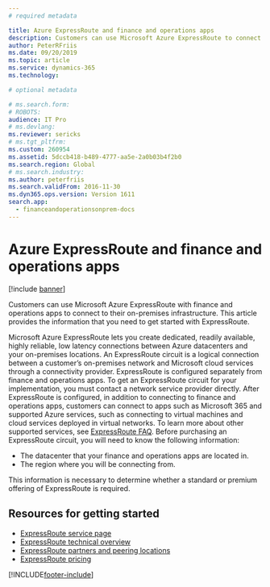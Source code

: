 ```yaml
---
# required metadata

title: Azure ExpressRoute and finance and operations apps
description: Customers can use Microsoft Azure ExpressRoute to connect to their on-premises infrastructure.
author: PeterRFriis
ms.date: 09/20/2019
ms.topic: article
ms.service: dynamics-365
ms.technology: 

# optional metadata

# ms.search.form: 
# ROBOTS: 
audience: IT Pro
# ms.devlang: 
ms.reviewer: sericks
# ms.tgt_pltfrm: 
ms.custom: 260954
ms.assetid: 5dccb418-b489-4777-aa5e-2a0b03b4f2b0
ms.search.region: Global
# ms.search.industry: 
ms.author: peterfriis
ms.search.validFrom: 2016-11-30
ms.dyn365.ops.version: Version 1611
search.app:
  - financeandoperationsonprem-docs
---
```


# Azure ExpressRoute and finance and operations apps

[!include [banner](../includes/banner.md)]

Customers can use Microsoft Azure ExpressRoute with finance and operations apps to connect to their on-premises infrastructure. This article provides the information that you need to get started with ExpressRoute.

Microsoft Azure ExpressRoute lets you create dedicated, readily available, highly reliable, low latency connections between Azure datacenters and your on-premises locations. An ExpressRoute circuit is a logical connection between a customer’s on-premises network and Microsoft cloud services through a connectivity provider. ExpressRoute is configured separately from finance and operations apps. To get an ExpressRoute circuit for your implementation, you must contact a network service provider directly. After ExpressRoute is configured, in addition to connecting to finance and operations apps, customers can connect to apps such as Microsoft 365 and supported Azure services, such as connecting to virtual machines and cloud services deployed in virtual networks. To learn more about other supported services, see [ExpressRoute FAQ](/azure/expressroute/expressroute-faqs). Before purchasing an ExpressRoute circuit, you will need to know the following information:

- The datacenter that your finance and operations apps are located in.
- The region where you will be connecting from.

This information is necessary to determine whether a standard or premium offering of ExpressRoute is required.

## Resources for getting started

- [ExpressRoute service page](https://azure.microsoft.com/services/expressroute/)
- [ExpressRoute technical overview](/azure/expressroute/expressroute-introduction)
- [ExpressRoute partners and peering locations](/azure/expressroute/expressroute-locations)
- [ExpressRoute pricing](https://azure.microsoft.com/pricing/details/expressroute/)


[!INCLUDE[footer-include](../../../includes/footer-banner.md)]

